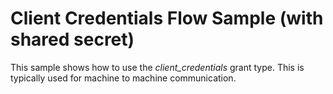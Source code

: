 # Client Credentials Flow Sample (with shared secret)

This sample shows how to use the *client_credentials* grant type. This is typically used for machine to machine communication.